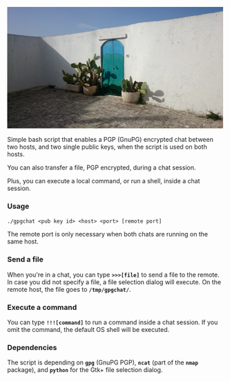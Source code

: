![alt text](https://raw.githubusercontent.com/nkoster/gpgchat/master/upload.png "gpgchat")

Simple bash script that enables a PGP (GnuPG) encrypted chat between two hosts,
and two single public keys, when the script is used on both hosts.

You can also transfer a file, PGP encrypted, during a chat session.

Plus, you can execute a local command, or run a shell, inside a chat session.

### Usage
```
./gpgchat <pub key id> <host> <port> [remote port]
```
The remote port is only necessary when both chats are running on the same host.

### Send a file
When you're in a chat, you can type **`>>>[file]`** to send a file to the remote.
In case you did not specify a file, a file selection dialog will execute.
On the remote host, the file goes to **`/tmp/gpgchat/`**.

### Execute a command
You can type **`!!![command]`** to run a command inside a chat session.
If you omit the command, the default OS shell will be executed.

### Dependencies
The script is depending on **`gpg`** (GnuPG PGP), **`ncat`** (part of
the **`nmap`** package), and **`python`** for the Gtk+ file selection dialog. 
